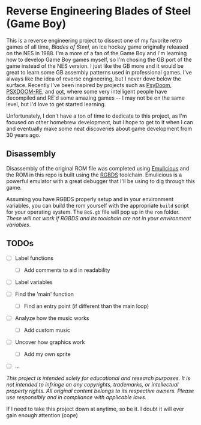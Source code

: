 # Reverse Engineering Blades of Steel (Game Boy)

This is a reverse engineering project to dissect one of my favorite retro games of all time, *Blades of Steel*, an ice hockey game originally released on the NES in 1988. I'm a more of a fan of the Game Boy and I'm learning how to develop Game Boy games myself, so I'm chosing the GB port of the game instead of the NES version. I just like the GB more and it would be great to learn some GB assembly patterns used in professional games. I've always like the idea of reverse engineering, but I never dove below the surface. Recently I've been inspired by projects such as [PsyDoom](https://github.com/BodbDearg/PsyDoom), [PSXDOOM-RE](https://github.com/Erick194/PSXDOOM-RE), and [oot](https://github.com/zeldaret/oot), where some very intelligent people have decompiled and RE'd some amazing games -- I may not be on the same level, but I'd love to get started learning.

Unfortunately, I don't have a ton of time to dedicate to this project, as I'm focused on other homebrew development, but I hope to get to it when I can and eventually make some neat discoveries about game development from 30 years ago. 

## Disassembly

Disassembly of the original ROM file was completed using [Emulicious](https://emulicious.net/) and the ROM in this repo is built using the [RGBDS](https://github.com/gbdev/rgbds) toolchain. Emulicious is a powerful emulator with a great debugger that I'll be using to dig through this game. 

Assuming you have RGBDS properly setup and in your environment variables, you can build the rom yourself with the appropriate `build` script for your operating system. The `BoS.gb` file will pop up in the `rom` folder. *These will not work if RGBDS and its toolchain are not in your environment variables*. 

## TODOs

- [ ] Label functions
    - [ ] Add comments to aid in readability
- [ ] Label variables
- [ ] Find the 'main' function
    - [ ] Find an entry point (if different than the main loop)
- [ ] Analyze how the music works
    - [ ] Add custom music
- [ ] Uncover how graphics work 
    - [ ] Add my own sprite
- [ ] ...
 


*This project is intended solely for educational and research purposes. It is not intended to infringe on any copyrights, trademarks, or intellectual property rights. All original content belongs to its respective owners. Please use responsibly and in compliance with applicable laws.*

If I need to take this project down at anytime, so be it. I doubt it will ever gain enough attention (cope)
